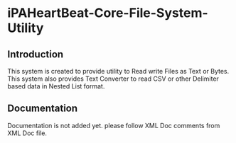 # iPAHeartBeat-Core-File-System-Utility

## Introduction
This system is created to provide utility to Read write Files as Text or Bytes. This system also provides Text Converter to read CSV or other Delimiter based data in Nested List format.

## Documentation
Documentation is not added yet. please follow XML Doc comments from XML Doc file.
